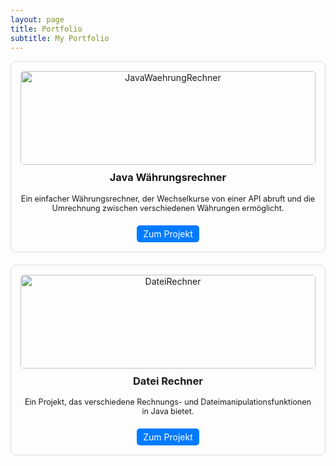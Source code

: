 ```yaml
---
layout: page
title: Portfolio
subtitle: My Portfolio
---
```


<style>
  .project-grid {
    display: grid;
    grid-template-columns: repeat(auto-fill, minmax(250px, 1fr));
    gap: 20px;
  }
  .project-card {
    border: 1px solid #ddd;
    border-radius: 8px;
    padding: 15px;
    text-align: center;
    transition: transform 0.3s ease;
  }
  .project-card:hover {
    transform: translateY(-5px);
    box-shadow: 0 5px 15px rgba(0,0,0,0.1);
  }
  .project-image {
    width: 100%;
    height: 150px;
    object-fit: cover;
    border-radius: 5px;
  }
  .project-title {
    margin-top: 10px;
    font-weight: bold;
  }
  .project-description {
    margin: 10px 0;
    font-size: 0.9em;
  }
  .project-link {
    display: inline-block;
    margin-top: 10px;
    padding: 5px 10px;
    background-color: #007bff;
    color: white;
    text-decoration: none;
    border-radius: 5px;
  }
</style>

<div class="project-grid">
  <div class="project-card">
    <img src="https://via.placeholder.com/250x150?text=JavaWaehrungRechner" alt="JavaWaehrungRechner" class="project-image">
    <h3 class="project-title">Java Währungsrechner</h3>
    <p class="project-description">Ein einfacher Währungsrechner, der Wechselkurse von einer API abruft und die Umrechnung zwischen verschiedenen Währungen ermöglicht.</p>
    <a href="https://github.com/nik1q/JavaWaehrungRechner" class="project-link">Zum Projekt</a>
  </div>
  
  <div class="project-card">
    <img src="https://via.placeholder.com/250x150?text=DateiRechner" alt="DateiRechner" class="project-image">
    <h3 class="project-title">Datei Rechner</h3>
    <p class="project-description">Ein Projekt, das verschiedene Rechnungs- und Dateimanipulationsfunktionen in Java bietet.</p>
    <a href="https://github.com/nik1q/DateiRechner" class="project-link">Zum Projekt</a>
  </div>
</div>
